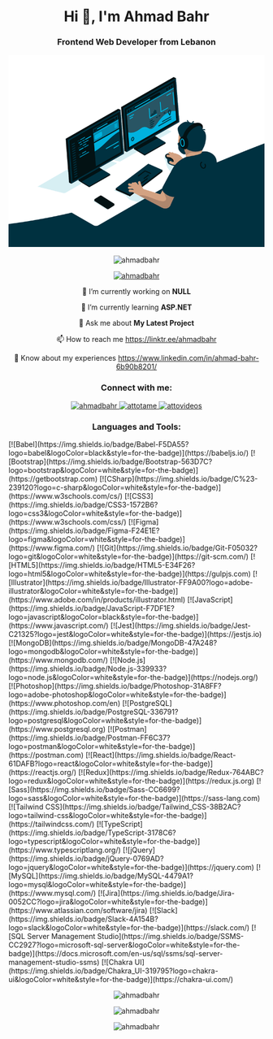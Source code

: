 <h1 align="center">Hi 👋, I'm Ahmad Bahr</h1>
<h3 align="center">Frontend Web Developer from Lebanon</h3>

<p align="left"> <img src="https://raw.githubusercontent.com/luoyger/luoyger/main/code.gif" /> </p>

<p align="center"> 
  <img src="https://komarev.com/ghpvc/?username=ahmadbahr&label=Profile%20views&color=0e75b6&style=flat" alt="ahmadbahr" /> 
</p>

<p align="center"> 
  <a href="https://github.com/ryo-ma/github-profile-trophy">
    <img src="https://github-profile-trophy.vercel.app/?username=ahmadbahr" alt="ahmadbahr" />
  </a>
</p>

<p align="center">🔭 I’m currently working on <strong>NULL</strong></p>

<p align="center">🌱 I’m currently learning <strong>ASP.NET</strong></p>

<p align="center">💬 Ask me about <strong>My Latest Project</strong></p>

<p align="center">📫 How to reach me <a href="https://linktr.ee/ahmadbahr">https://linktr.ee/ahmadbahr</a></p>

<p align="center">📄 Know about my experiences <a href="https://www.linkedin.com/in/ahmad-bahr-6b90b8201/">https://www.linkedin.com/in/ahmad-bahr-6b90b8201/</a></p>

<h3 align="center">Connect with me:</h3>
<p align="center">
  <a href="https://linkedin.com/in/ahmadbahr" target="blank">
    <img src="https://raw.githubusercontent.com/rahuldkjain/github-profile-readme-generator/master/src/images/icons/Social/linked-in-alt.svg" alt="ahmadbahr" height="30" width="40" />
  </a>
  <a href="https://instagram.com/attotame" target="blank">
    <img src="https://raw.githubusercontent.com/rahuldkjain/github-profile-readme-generator/master/src/images/icons/Social/instagram.svg" alt="attotame" height="30" width="40" />
  </a>
  <a href="https://www.youtube.com/c/attovideos" target="blank">
    <img src="https://raw.githubusercontent.com/rahuldkjain/github-profile-readme-generator/master/src/images/icons/Social/youtube.svg" alt="attovideos" height="30" width="40" />
  </a>
</p>

<h3 align="center">Languages and Tools:</h3>
[![Babel](https://img.shields.io/badge/Babel-F5DA55?logo=babel&logoColor=black&style=for-the-badge)](https://babeljs.io/)
[![Bootstrap](https://img.shields.io/badge/Bootstrap-563D7C?logo=bootstrap&logoColor=white&style=for-the-badge)](https://getbootstrap.com)
[![CSharp](https://img.shields.io/badge/C%23-239120?logo=c-sharp&logoColor=white&style=for-the-badge)](https://www.w3schools.com/cs/)
[![CSS3](https://img.shields.io/badge/CSS3-1572B6?logo=css3&logoColor=white&style=for-the-badge)](https://www.w3schools.com/css/)
[![Figma](https://img.shields.io/badge/Figma-F24E1E?logo=figma&logoColor=white&style=for-the-badge)](https://www.figma.com/)
[![Git](https://img.shields.io/badge/Git-F05032?logo=git&logoColor=white&style=for-the-badge)](https://git-scm.com/)
[![HTML5](https://img.shields.io/badge/HTML5-E34F26?logo=html5&logoColor=white&style=for-the-badge)](https://gulpjs.com)
[![Illustrator](https://img.shields.io/badge/Illustrator-FF9A00?logo=adobe-illustrator&logoColor=white&style=for-the-badge)](https://www.adobe.com/in/products/illustrator.html)
[![JavaScript](https://img.shields.io/badge/JavaScript-F7DF1E?logo=javascript&logoColor=black&style=for-the-badge)](https://www.javascript.com/)
[![Jest](https://img.shields.io/badge/Jest-C21325?logo=jest&logoColor=white&style=for-the-badge)](https://jestjs.io)
[![MongoDB](https://img.shields.io/badge/MongoDB-47A248?logo=mongodb&logoColor=white&style=for-the-badge)](https://www.mongodb.com/)
[![Node.js](https://img.shields.io/badge/Node.js-339933?logo=node.js&logoColor=white&style=for-the-badge)](https://nodejs.org/)
[![Photoshop](https://img.shields.io/badge/Photoshop-31A8FF?logo=adobe-photoshop&logoColor=white&style=for-the-badge)](https://www.photoshop.com/en)
[![PostgreSQL](https://img.shields.io/badge/PostgreSQL-336791?logo=postgresql&logoColor=white&style=for-the-badge)](https://www.postgresql.org)
[![Postman](https://img.shields.io/badge/Postman-FF6C37?logo=postman&logoColor=white&style=for-the-badge)](https://postman.com)
[![React](https://img.shields.io/badge/React-61DAFB?logo=react&logoColor=white&style=for-the-badge)](https://reactjs.org/)
[![Redux](https://img.shields.io/badge/Redux-764ABC?logo=redux&logoColor=white&style=for-the-badge)](https://redux.js.org)
[![Sass](https://img.shields.io/badge/Sass-CC6699?logo=sass&logoColor=white&style=for-the-badge)](https://sass-lang.com)
[![Tailwind CSS](https://img.shields.io/badge/Tailwind_CSS-38B2AC?logo=tailwind-css&logoColor=white&style=for-the-badge)](https://tailwindcss.com/)
[![TypeScript](https://img.shields.io/badge/TypeScript-3178C6?logo=typescript&logoColor=white&style=for-the-badge)](https://www.typescriptlang.org/)
[![jQuery](https://img.shields.io/badge/jQuery-0769AD?logo=jquery&logoColor=white&style=for-the-badge)](https://jquery.com)
[![MySQL](https://img.shields.io/badge/MySQL-4479A1?logo=mysql&logoColor=white&style=for-the-badge)](https://www.mysql.com/)
[![Jira](https://img.shields.io/badge/Jira-0052CC?logo=jira&logoColor=white&style=for-the-badge)](https://www.atlassian.com/software/jira)
[![Slack](https://img.shields.io/badge/Slack-4A154B?logo=slack&logoColor=white&style=for-the-badge)](https://slack.com/)
[![SQL Server Management Studio](https://img.shields.io/badge/SSMS-CC2927?logo=microsoft-sql-server&logoColor=white&style=for-the-badge)](https://docs.microsoft.com/en-us/sql/ssms/sql-server-management-studio-ssms)
[![Chakra UI](https://img.shields.io/badge/Chakra_UI-319795?logo=chakra-ui&logoColor=white&style=for-the-badge)](https://chakra-ui.com/)
</p>

<p align="center">
  <img src="https://github-readme-stats.vercel.app/api/top-langs/?username=ahmadbahr&layout=compact&theme=dark" alt="ahmadbahr" />
</p>

<p align="center">
  <img src="https://github-readme-stats.vercel.app/api?username=ahmadbahr&show_icons=true&theme=dark" alt="ahmadbahr" />
</p>

<p align="center">
  <img src="https://github-readme-streak-stats.herokuapp.com/?user=ahmadbahr&theme=dark" alt="ahmadbahr" />
</p>
